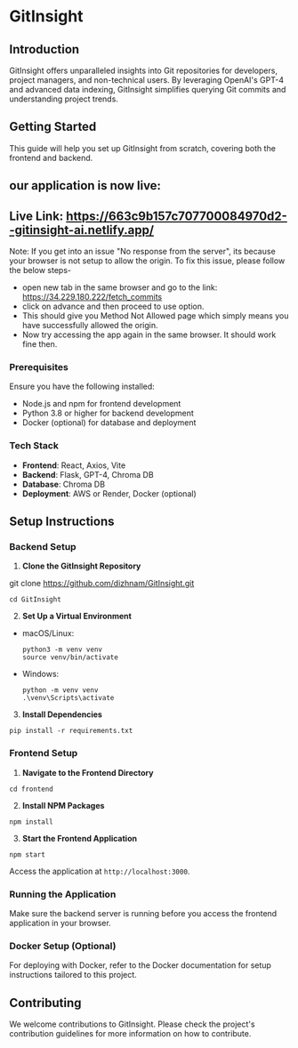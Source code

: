 # GitInsight

## Introduction

GitInsight offers unparalleled insights into Git repositories for developers, project managers, and non-technical users. By leveraging OpenAI's GPT-4 and advanced data indexing, GitInsight simplifies querying Git commits and understanding project trends.

## Getting Started

This guide will help you set up GitInsight from scratch, covering both the frontend and backend.

## our application is now live: 
## Live Link: https://663c9b157c707700084970d2--gitinsight-ai.netlify.app/

Note: If you get into an issue "No response from the server", its because your browser is not setup to allow the origin. To fix this issue, please follow the below steps-
- open new tab in the same browser and go to the link: https://34.229.180.222/fetch_commits
- click on advance and then proceed to use option.
- This should give you Method Not Allowed page which simply means you have successfully allowed the origin.
- Now try accessing the app again in the same browser. It should work fine then.


### Prerequisites

Ensure you have the following installed:
- Node.js and npm for frontend development
- Python 3.8 or higher for backend development
- Docker (optional) for database and deployment

### Tech Stack

- **Frontend**: React, Axios, Vite
- **Backend**: Flask, GPT-4, Chroma DB
- **Database**: Chroma DB
- **Deployment**: AWS or Render, Docker (optional)

## Setup Instructions

### Backend Setup

1. **Clone the GitInsight Repository**

git clone https://github.com/dizhnam/GitInsight.git
```
cd GitInsight
```

2. **Set Up a Virtual Environment**
- macOS/Linux:
  ```
  python3 -m venv venv
  source venv/bin/activate
  ```
- Windows:
  ```
  python -m venv venv
  .\venv\Scripts\activate
  ```

3. **Install Dependencies**
```
pip install -r requirements.txt
```

### Frontend Setup

1. **Navigate to the Frontend Directory**
```
cd frontend
```

2. **Install NPM Packages**
```
npm install
```

3. **Start the Frontend Application**
```
npm start
```
Access the application at `http://localhost:3000`.

### Running the Application

Make sure the backend server is running before you access the frontend application in your browser.

### Docker Setup (Optional)

For deploying with Docker, refer to the Docker documentation for setup instructions tailored to this project.

## Contributing

We welcome contributions to GitInsight. Please check the project's contribution guidelines for more information on how to contribute.

